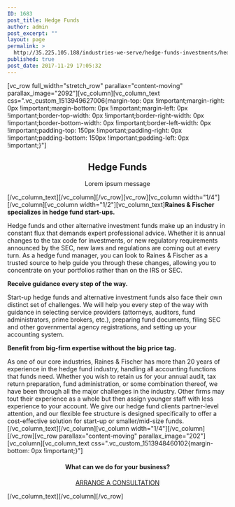 ```yaml
---
ID: 1683
post_title: Hedge Funds
author: admin
post_excerpt: ""
layout: page
permalink: >
  http://35.225.105.188/industries-we-serve/hedge-funds-investments/hedge-funds/
published: true
post_date: 2017-11-29 17:05:32
---
```

<p>[vc_row full_width="stretch_row" parallax="content-moving" parallax_image="2092"][vc_column][vc_column_text css=".vc_custom_1513949627006{margin-top: 0px !important;margin-right: 0px !important;margin-bottom: 0px !important;margin-left: 0px !important;border-top-width: 0px !important;border-right-width: 0px !important;border-bottom-width: 0px !important;border-left-width: 0px !important;padding-top: 150px !important;padding-right: 0px !important;padding-bottom: 150px !important;padding-left: 0px !important;}"]</p>
<h2 style="text-align: center;">Hedge Funds</h2>
<p style="text-align: center;">Lorem ipsum message</p>
<p>[/vc_column_text][/vc_column][/vc_row][vc_row][vc_column width="1/4"][/vc_column][vc_column width="1/2"][vc_column_text]<strong>Raines &amp; Fischer specializes in hedge fund start-ups.</strong></p>
<p>Hedge funds and other alternative investment funds make up an industry in constant flux that demands expert professional advice. Whether it is annual changes to the tax code for investments, or new regulatory requirements announced by the SEC, new laws and regulations are coming out at every turn. As a hedge fund manager, you can look to Raines &amp; Fischer as a trusted source to help guide you through these changes, allowing you to concentrate on your portfolios rather than on the IRS or SEC.</p>
<p><strong>Receive guidance every step of the way.</strong></p>
<p>Start-up hedge funds and alternative investment funds also face their own distinct set of challenges. We will help you every step of the way with guidance in selecting service providers (attorneys, auditors, fund administrators, prime brokers, etc.), preparing fund documents, filing SEC and other governmental agency registrations, and setting up your accounting system.</p>
<p><strong>Benefit from big-firm expertise without the big price tag.</strong></p>
<p>As one of our core industries, Raines &amp; Fischer has more than 20 years of experience in the hedge fund industry, handling all accounting functions that funds need. Whether you wish to retain us for your annual audit, tax return preparation, fund administration, or some combination thereof, we have been through all the major challenges in the industry. Other firms may tout their experience as a whole but then assign younger staff with less experience to your account. We give our hedge fund clients partner-level attention, and our flexible fee structure is designed specifically to offer a cost-effective solution for start-up or smaller/mid-size funds.[/vc_column_text][/vc_column][vc_column width="1/4"][/vc_column][/vc_row][vc_row parallax="content-moving" parallax_image="202"][vc_column][vc_column_text css=".vc_custom_1513948460102{margin-bottom: 0px !important;}"]</p>
<h4 style="text-align: center;">What can we do for your business?</h4>
<p style="text-align: center;"><a class="btn btn--primary" href="/contact/"><span class="btn__text">ARRANGE A CONSULTATION</span></a></p>
<p>[/vc_column_text][/vc_column][/vc_row]</p>